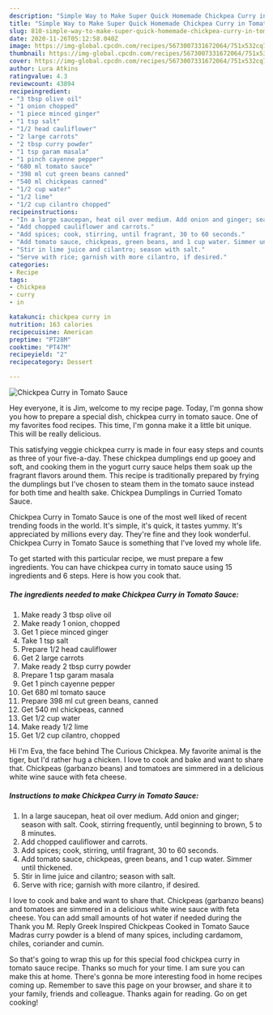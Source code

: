 ```yaml
---
description: "Simple Way to Make Super Quick Homemade Chickpea Curry in Tomato Sauce"
title: "Simple Way to Make Super Quick Homemade Chickpea Curry in Tomato Sauce"
slug: 810-simple-way-to-make-super-quick-homemade-chickpea-curry-in-tomato-sauce
date: 2020-11-26T05:12:58.040Z
image: https://img-global.cpcdn.com/recipes/5673007331672064/751x532cq70/chickpea-curry-in-tomato-sauce-recipe-main-photo.jpg
thumbnail: https://img-global.cpcdn.com/recipes/5673007331672064/751x532cq70/chickpea-curry-in-tomato-sauce-recipe-main-photo.jpg
cover: https://img-global.cpcdn.com/recipes/5673007331672064/751x532cq70/chickpea-curry-in-tomato-sauce-recipe-main-photo.jpg
author: Lura Atkins
ratingvalue: 4.3
reviewcount: 43894
recipeingredient:
- "3 tbsp olive oil"
- "1 onion chopped"
- "1 piece minced ginger"
- "1 tsp salt"
- "1/2 head cauliflower"
- "2 large carrots"
- "2 tbsp curry powder"
- "1 tsp garam masala"
- "1 pinch cayenne pepper"
- "680 ml tomato sauce"
- "398 ml cut green beans canned"
- "540 ml chickpeas canned"
- "1/2 cup water"
- "1/2 lime"
- "1/2 cup cilantro chopped"
recipeinstructions:
- "In a large saucepan, heat oil over medium. Add onion and ginger; season with salt. Cook, stirring frequently, until beginning to brown, 5 to 8 minutes."
- "Add chopped cauliflower and carrots."
- "Add spices; cook, stirring, until fragrant, 30 to 60 seconds."
- "Add tomato sauce, chickpeas, green beans, and 1 cup water. Simmer until thickened."
- "Stir in lime juice and cilantro; season with salt."
- "Serve with rice; garnish with more cilantro, if desired."
categories:
- Recipe
tags:
- chickpea
- curry
- in

katakunci: chickpea curry in 
nutrition: 163 calories
recipecuisine: American
preptime: "PT28M"
cooktime: "PT47M"
recipeyield: "2"
recipecategory: Dessert

---
```



![Chickpea Curry in Tomato Sauce](https://img-global.cpcdn.com/recipes/5673007331672064/751x532cq70/chickpea-curry-in-tomato-sauce-recipe-main-photo.jpg)

Hey everyone, it is Jim, welcome to my recipe page. Today, I'm gonna show you how to prepare a special dish, chickpea curry in tomato sauce. One of my favorites food recipes. This time, I'm gonna make it a little bit unique. This will be really delicious.

This satisfying veggie chickpea curry is made in four easy steps and counts as three of your five-a-day. These chickpea dumplings end up gooey and soft, and cooking them in the yogurt curry sauce helps them soak up the fragrant flavors around them. This recipe is traditionally prepared by frying the dumplings but I&#39;ve chosen to steam them in the tomato sauce instead for both time and health sake. Chickpea Dumplings in Curried Tomato Sauce.

Chickpea Curry in Tomato Sauce is one of the most well liked of recent trending foods in the world. It's simple, it's quick, it tastes yummy. It's appreciated by millions every day. They're fine and they look wonderful. Chickpea Curry in Tomato Sauce is something that I've loved my whole life.


To get started with this particular recipe, we must prepare a few ingredients. You can have chickpea curry in tomato sauce using 15 ingredients and 6 steps. Here is how you cook that.

<!--inarticleads1-->

##### The ingredients needed to make Chickpea Curry in Tomato Sauce:

1. Make ready 3 tbsp olive oil
1. Make ready 1 onion, chopped
1. Get 1 piece minced ginger
1. Take 1 tsp salt
1. Prepare 1/2 head cauliflower
1. Get 2 large carrots
1. Make ready 2 tbsp curry powder
1. Prepare 1 tsp garam masala
1. Get 1 pinch cayenne pepper
1. Get 680 ml tomato sauce
1. Prepare 398 ml cut green beans, canned
1. Get 540 ml chickpeas, canned
1. Get 1/2 cup water
1. Make ready 1/2 lime
1. Get 1/2 cup cilantro, chopped


Hi I&#39;m Eva, the face behind The Curious Chickpea. My favorite animal is the tiger, but I&#39;d rather hug a chicken. I love to cook and bake and want to share that. Chickpeas (garbanzo beans) and tomatoes are simmered in a delicious white wine sauce with feta cheese. 

<!--inarticleads2-->

##### Instructions to make Chickpea Curry in Tomato Sauce:

1. In a large saucepan, heat oil over medium. Add onion and ginger; season with salt. Cook, stirring frequently, until beginning to brown, 5 to 8 minutes.
1. Add chopped cauliflower and carrots.
1. Add spices; cook, stirring, until fragrant, 30 to 60 seconds.
1. Add tomato sauce, chickpeas, green beans, and 1 cup water. Simmer until thickened.
1. Stir in lime juice and cilantro; season with salt.
1. Serve with rice; garnish with more cilantro, if desired.


I love to cook and bake and want to share that. Chickpeas (garbanzo beans) and tomatoes are simmered in a delicious white wine sauce with feta cheese. You can add small amounts of hot water if needed during the Thank you M. Reply Greek Inspired Chickpeas Cooked in Tomato Sauce Madras curry powder is a blend of many spices, including cardamom, chiles, coriander and cumin. 

So that's going to wrap this up for this special food chickpea curry in tomato sauce recipe. Thanks so much for your time. I am sure you can make this at home. There's gonna be more interesting food in home recipes coming up. Remember to save this page on your browser, and share it to your family, friends and colleague. Thanks again for reading. Go on get cooking!
